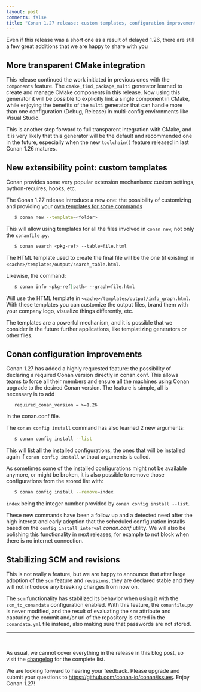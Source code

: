 ```yaml
---
layout: post 
comments: false 
title: "Conan 1.27 release: custom templates, configuration improvements and more CMake transparent integration"
---
```



Even if this release was a short one as a result of delayed 1.26, there are still a few great additions that we are happy to share with you

## More transparent CMake integration

This release continued the work initiated in previous ones with the `components` feature. The `cmake_find_package_multi` generator learned to create and manage CMake components in this release. Now using this generator it will be possible to explicitly link a single component in CMake, while enjoying the benefits of the `multi` generator that can handle more than one configuration (Debug, Release) in multi-config environments like Visual Studio.

This is another step forward to full transparent integration with CMake, and it is very likely that this generator will be the default and recommended one in the future, especially when the new `toolchain()` feature released in last Conan 1.26 matures.

## New extensibility point: custom templates

Conan provides some very popular extension mechanisms: custom settings, python-requires, hooks, etc.

The Conan 1.27 release introduce a new one: the possibility of customizing and providing your [own templates for some commands](https://docs.conan.io/en/latest/extending/template_system.html)

```bash
   $ conan new --template=<folder>
```

This will allow using templates for all the files involved in `conan new`, not only the `conanfile.py`.

```bash
   $ conan search <pkg-ref> --table=file.html
```

The HTML template used to create the final file will be the one (if existing) in `<cache>/templates/output/search_table.html`. 

Likewise, the command:

```bash
   $ conan info <pkg-ref|path> --graph=file.html
```

Will use the HTML template in `<cache>/templates/output/info_graph.html`. With these templates you can customize the output files, brand them with your company logo, visualize things differently, etc.

The templates are a powerful mechanism, and it is possible that we consider in the future further applications, like templatizing generators or other files.


## Conan configuration improvements

Conan 1.27 has added a highly requested feature: the possibility of declaring a required Conan version directly in conan.conf. This allows teams to force all their members and ensure all the machines using Conan upgrade to the desired Conan version. The feature is simple, all is necessary is to add

```
   required_conan_version = >=1.26
```

In the conan.conf file.

The `conan config install` command has also learned 2 new arguments:

```bash
   $ conan config install --list
```


This will list all the installed configurations, the ones that will be installed again if `conan config install` without arguments is called.

As sometimes some of the installed configurations might not be available anymore, or might be broken, it is also possible to remove those configurations from the stored list with:

```bash
   $ conan config install --remove=index
```


`index` being the integer number provided by `conan config install --list`.

These new commands have been a follow up and a detected need after the high interest and early adoption that the scheduled configuration installs based on the `config_install_interval` *conan.conf* utility. We will also be polishing this functionality in next releases, for example to not block when there is no internet connection. 


## Stabilizing SCM and revisions

This is not really a feature, but we are happy to announce that after large adoption of the `scm` feature and `revisions`, they are declared stable and they will not introduce any breaking changes from now on.

The `scm` functionality has stabilized its behavior when using it with the `scm_to_conandata` configuration enabled. With this feature, the `conanfile.py` is never modified, and the result of evaluating the `scm` attribute and capturing the commit and/or url of the repository is stored in the `conandata.yml` file instead, also making sure that passwords are not stored.



-----------
<br>

As usual, we cannot cover everything in the release in this blog post, so visit
the [changelog](https://docs.conan.io/en/latest/changelog.html) for the
complete list.  

We are looking forward to hearing your feedback. Please upgrade and submit your questions to https://github.com/conan-io/conan/issues. Enjoy Conan 1.27!
